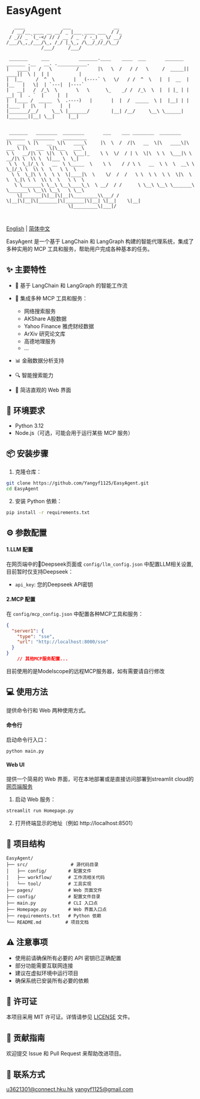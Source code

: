 # EasyAgent
   
```ascii
   ____              ___                __ 
  / __/__ ____ __ __/ _ |___ ____ ___  / /_
 / _// _ `(_-</ // / __ / _ `/ -_) _ \/ __/
/___/\_,_/___/\_, /_/ |_\_, /\__/_//_/\__/ 
             /___/     /___/               
```

```ascii
 _______     ___           _______.____    ____  ___       _______  _______ .__   __. .___________.
|   ____|   /   \         /       |\   \  /   / /   \     /  _____||   ____||  \ |  | |           |
|  |__     /  ^  \       |   (----` \   \/   / /  ^  \   |  |  __  |  |__   |   \|  | `---|  |----`
|   __|   /  /_\  \       \   \      \_    _/ /  /_\  \  |  | |_ | |   __|  |  . `  |     |  |     
|  |____ /  _____  \  .----)   |       |  |  /  _____  \ |  |__| | |  |____ |  |\   |     |  |     
|_______/__/     \__\ |_______/        |__| /__/     \__\ \______| |_______||__| \__|     |__|     
           
```

```ascii
 _______   ________  ________       ___    ___ ________  ________  _______   ________   _________   
|\  ___ \ |\   __  \|\   ____\     |\  \  /  /|\   __  \|\   ____\|\  ___ \ |\   ___  \|\___   ___\ 
\ \   __/|\ \  \|\  \ \  \___|_    \ \  \/  / | \  \|\  \ \  \___|\ \   __/|\ \  \\ \  \|___ \  \_| 
 \ \  \_|/_\ \   __  \ \_____  \    \ \    / / \ \   __  \ \  \  __\ \  \_|/_\ \  \\ \  \   \ \  \  
  \ \  \_|\ \ \  \ \  \|____|\  \    \/  /  /   \ \  \ \  \ \  \|\  \ \  \_|\ \ \  \\ \  \   \ \  \ 
   \ \_______\ \__\ \__\____\_\  \ __/  / /      \ \__\ \__\ \_______\ \_______\ \__\\ \__\   \ \__\
    \|_______|\|__|\|__|\_________\\___/ /        \|__|\|__|\|_______|\|_______|\|__| \|__|    \|__|
                       \|_________\|___|/                                                           
                                                                                                    
                                                                                                    
```
[English](README.md) | [简体中文](README_ZH.md)

EasyAgent 是一个基于 LangChain 和 LangGraph 构建的智能代理系统，集成了多种实用的 MCP 工具和服务，帮助用户完成各种基本的任务。

## ✨ 主要特性

- 🤖 基于 LangChain 和 LangGraph 的智能工作流
- 🔧 集成多种 MCP 工具和服务：
  - 网络搜索服务
  - AKShare A股数据
  - Yahoo Finance 雅虎财经数据
  - ArXiv 研究论文库
  - 高德地理服务
  - ...

- 📊 金融数据分析支持
- 🔍 智能搜索能力
- 🎨 简洁直观的 Web 界面

## 🚀 环境要求

- Python 3.12
- Node.js（可选，可能会用于运行某些 MCP 服务）

## 📦 安装步骤

1. 克隆仓库：
```bash
git clone https://github.com/Yangyf1125/EasyAgent.git
cd EasyAgent
```

2. 安装 Python 依赖：
```bash
pip install -r requirements.txt
```
## ⚙️ 参数配置

#### 1.LLM 配置
在网页端中的🐋Deepseek页面或 `config/llm_config.json` 中配置LLM相关设置,目前暂时仅支持Deepseek：
  - `api_key`: 您的Deepseek API密钥

#### 2.MCP 配置
在 `config/mcp_config.json` 中配置各种MCP工具和服务：
```json
{
  "server1": {
    "type": "sse",
    "url": "http://localhost:8000/sse"
  }
}
    // 其他MCP服务配置...
```
目前使用的是Modelscope的远程MCP服务器，如有需要请自行修改

## 💻 使用方法
提供命令行和 Web 两种使用方式。
#### 命令行

启动命令行入口：
```bash
python main.py
```



#### Web UI
提供一个简易的 Web 界面，可在本地部署或是直接访问部署到streamlit cloud的[网页端服务](https://easyagentyyf.streamlit.app)

1. 启动 Web 服务：
```bash
streamlit run Homepage.py
```

2. 打开终端显示的地址（例如 http://localhost:8501）


## 📁 项目结构

```
EasyAgent/
├── src/                # 源代码目录
│   ├── config/        # 配置文件
│   ├── workflow/      # 工作流相关代码
│   └── tool/          # 工具实现
├── pages/             # Web 页面文件
├── config/            # 配置文件目录
├── main.py            # CLI 入口点
├── Homepage.py        # Web 界面入口点
├── requirements.txt   # Python 依赖
└── README.md         # 项目文档
```

## ⚠️ 注意事项

- 使用前请确保所有必要的 API 密钥已正确配置
- 部分功能需要互联网连接
- 建议在虚拟环境中运行项目
- 确保系统已安装所有必要的依赖

## 📄 许可证

本项目采用 MIT 许可证。详情请参见 [LICENSE](LICENSE) 文件。

## 🤝 贡献指南

欢迎提交 Issue 和 Pull Request 来帮助改进项目。

## 📧 联系方式

u3621301@connect.hku.hk
yangyf1125@gmail.com


